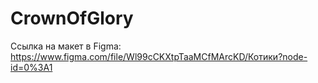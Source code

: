 # CrownOfGlory
Ссылка на макет в Figma: https://www.figma.com/file/Wl99cCKXtpTaaMCfMArcKD/Котики?node-id=0%3A1
